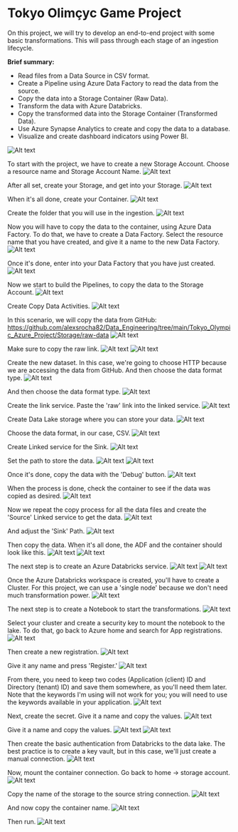 # Tokyo Olimçyc Game Project

On this project, we will try to develop an end-to-end project with some basic transformations. 
This will pass through each stage of an ingestion lifecycle.

**Brief summary:**

- Read files from a Data Source in CSV format.
- Create a Pipeline using Azure Data Factory to read the data from the source.
- Copy the data into a Storage Container (Raw Data).
- Transform the data with Azure Databricks.
- Copy the transformed data into the Storage Container (Transformed Data).
- Use Azure Synapse Analytics to create and copy the data to a database.
- Visualize and create dashboard indicators using Power BI.

![Alt text](image.png)

To start with the project, we have to create a new Storage Account.
Choose a resource name and Storage Account Name.
![Alt text](image-1.png)

After all set, create your Storage, and get into your Storage.
![Alt text](image-2.png)

When it's all done, create your Container.
![Alt text](image-3.png)

Create the folder that you will use in the ingestion.
![Alt text](image-4.png)

Now you will have to copy the data to the container, using Azure Data Factory.
To do that, we have to create a Data Factory.
Select the resource name that you have created, and give it a name to the new Data Factory.
![Alt text](image-5.png)

Once it's done, enter into your Data Factory that you have just created.
![Alt text](image-6.png)

Now we start to build the Pipelines, to copy the data to the Storage Account.
![Alt text](image-7.png)

Create Copy Data Activities.
![Alt text](image-8.png)

In this scenario, we will copy the data from GitHub:
https://github.com/alexsrocha82/Data_Engineering/tree/main/Tokyo_Olympic_Azure_Project/Storage/raw-data
![Alt text](image-9.png)

Make sure to copy the raw link.
![Alt text](image-10.png)
![Alt text](image-11.png)

Create the new dataset. In this case, we're going to choose HTTP because we are accessing the data from GitHub. 
And then choose the data format type.
![Alt text](image-12.png)

And then choose the data format type.
![Alt text](image-13.png)

Create the link service. Paste the 'raw' link into the linked service.
![Alt text](image-14.png)

Create Data Lake storage where you can store your data.
![Alt text](image-15.png)

Choose the data format, in our case, CSV.
![Alt text](image-16.png)

Create Linked service for the Sink.
![Alt text](image-17.png)

Set the path to store the data.
![Alt text](image-18.png)
![Alt text](image-19.png)

Once it's done, copy the data with the 'Debug' button.
![Alt text](image-20.png)

When the process is done, check the container to see if the data was copied as desired.
![Alt text](image-21.png)

Now we repeat the copy process for all the data files and create the 'Source' Linked service to get the data.
![Alt text](image-23.png)

And adjust the 'Sink' Path.
![Alt text](image-24.png)

Then copy the data. When it's all done, the ADF and the container should look like this.
![Alt text](image-25.png)
![Alt text](image-26.png)

The next step is to create an Azure Databricks service.
![Alt text](image-27.png)
![Alt text](image-28.png)

Once the Azure Databricks workspace is created, you'll have to create a Cluster. 
For this project, we can use a 'single node' because we don't need much transformation power.
![Alt text](image-29.png)

The next step is to create a Notebook to start the transformations.
![Alt text](image-30.png)

Select your cluster and create a security key to mount the notebook to the lake. 
To do that, go back to Azure home and search for App registrations.
![Alt text](image-31.png)

Then create a new registration.
![Alt text](image-32.png)

Give it any name and press 'Register.'
![Alt text](image-33.png)

From there, you need to keep two codes (Application (client) ID and Directory (tenant) ID) and save them somewhere, as you'll need them later. 
Note that the keywords I'm using will not work for you; you will need to use the keywords available in your application.
![Alt text](image-34.png)

Next, create the secret. Give it a name and copy the values.
![Alt text](image-35.png)

Give it a name and copy the values.
![Alt text](image-36.png)
![Alt text](image-37.png)

Then create the basic authentication from Databricks to the data lake. 
The best practice is to create a key vault, but in this case, we'll just create a manual connection.
![Alt text](image-38.png)

Now, mount the container connection. 
Go back to home -> storage account.
![Alt text](image-39.png)

Copy the name of the storage to the source string connection.
![Alt text](image-40.png)

And now copy the container name.
![Alt text](image-41.png)

Then run.
![Alt text](image-42.png)